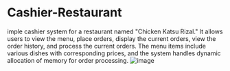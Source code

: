 # Cashier-Restaurant
imple cashier system for a restaurant named "Chicken Katsu Rizal." It allows users to view the menu, place orders, display the current orders, view the order history, and process the current orders. The menu items include various dishes with corresponding prices, and the system handles dynamic allocation of memory for order processing.
![image](https://github.com/Hanafihp10/Cashier-Restaurant/assets/150600113/6f809c44-5538-4bf2-9470-4ce8fdd7bcfe)
